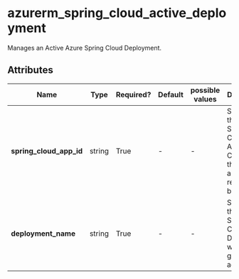 # azurerm_spring_cloud_active_deployment

Manages an Active Azure Spring Cloud Deployment.

## Attributes

| Name | Type | Required? | Default  | possible values | Description |
| ---- | ---- | --------- | -------- | ----------- | ----------- |
| **spring_cloud_app_id** | string | True | -  |  -  | Specifies the id of the Spring Cloud Application. Changing this forces a new resource to be created. | 
| **deployment_name** | string | True | -  |  -  | Specifies the name of Spring Cloud Deployment which is going to be active. | 

